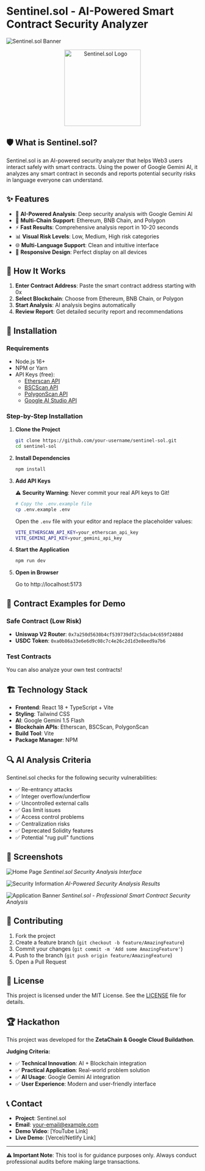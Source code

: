 # Sentinel.sol - AI-Powered Smart Contract Security Analyzer

![Sentinel.sol Banner](./public/banner.png)

<div align="center">
  <img src="./public/sentinel-logo.png" alt="Sentinel.sol Logo" width="200" height="200">
</div>

## 🛡️ What is Sentinel.sol?

Sentinel.sol is an AI-powered security analyzer that helps Web3 users interact safely with smart contracts. Using the power of Google Gemini AI, it analyzes any smart contract in seconds and reports potential security risks in language everyone can understand.

## ✨ Features

- 🤖 **AI-Powered Analysis**: Deep security analysis with Google Gemini AI
- 🔗 **Multi-Chain Support**: Ethereum, BNB Chain, and Polygon
- ⚡ **Fast Results**: Comprehensive analysis report in 10-20 seconds
- 📊 **Visual Risk Levels**: Low, Medium, High risk categories
- 🌐 **Multi-Language Support**: Clean and intuitive interface
- 📱 **Responsive Design**: Perfect display on all devices

## 🚀 How It Works

1. **Enter Contract Address**: Paste the smart contract address starting with 0x
2. **Select Blockchain**: Choose from Ethereum, BNB Chain, or Polygon
3. **Start Analysis**: AI analysis begins automatically
4. **Review Report**: Get detailed security report and recommendations

## 🔧 Installation

### Requirements

- Node.js 16+ 
- NPM or Yarn
- API Keys (free):
  - [Etherscan API](https://etherscan.io/apis)
  - [BSCScan API](https://bscscan.com/apis)
  - [PolygonScan API](https://polygonscan.com/apis)
  - [Google AI Studio API](https://aistudio.google.com/)

### Step-by-Step Installation

1. **Clone the Project**
   ```bash
   git clone https://github.com/your-username/sentinel-sol.git
   cd sentinel-sol
   ```

2. **Install Dependencies**
   ```bash
   npm install
   ```

3. **Add API Keys**
   
   ⚠️ **Security Warning**: Never commit your real API keys to Git!
   
   ```bash
   # Copy the .env.example file
   cp .env.example .env
   ```
   
   Open the `.env` file with your editor and replace the placeholder values:
   
   ```bash
   VITE_ETHERSCAN_API_KEY=your_etherscan_api_key
   VITE_GEMINI_API_KEY=your_gemini_api_key
   ```

4. **Start the Application**
   ```bash
   npm run dev
   ```

5. **Open in Browser**
   
   Go to http://localhost:5173

## 🎯 Contract Examples for Demo

### Safe Contract (Low Risk)
- **Uniswap V2 Router**: `0x7a250d5630b4cf539739df2c5dacb4c659f2488d`
- **USDC Token**: `0xa0b86a33e6e6d9c08c7c4e26c2d1d3e8eed9a7b6`

### Test Contracts
You can also analyze your own test contracts!

## 🏗️ Technology Stack

- **Frontend**: React 18 + TypeScript + Vite
- **Styling**: Tailwind CSS
- **AI**: Google Gemini 1.5 Flash
- **Blockchain APIs**: Etherscan, BSCScan, PolygonScan
- **Build Tool**: Vite
- **Package Manager**: NPM

## 🔍 AI Analysis Criteria

Sentinel.sol checks for the following security vulnerabilities:

- ✅ Re-entrancy attacks
- ✅ Integer overflow/underflow
- ✅ Uncontrolled external calls
- ✅ Gas limit issues
- ✅ Access control problems
- ✅ Centralization risks
- ✅ Deprecated Solidity features
- ✅ Potential "rug pull" functions

## 🎨 Screenshots

![Home Page](./public/mainpage.png)
*Sentinel.sol Security Analysis Interface*

![Security Information](./public/info.png)
*AI-Powered Security Analysis Results*

![Application Banner](./public/banner.png)
*Sentinel.sol - Professional Smart Contract Security Analysis*

## 🤝 Contributing

1. Fork the project
2. Create a feature branch (`git checkout -b feature/AmazingFeature`)
3. Commit your changes (`git commit -m 'Add some AmazingFeature'`)
4. Push to the branch (`git push origin feature/AmazingFeature`)
5. Open a Pull Request

## 📝 License

This project is licensed under the MIT License. See the [LICENSE](LICENSE) file for details.

## 🏆 Hackathon

This project was developed for the **ZetaChain & Google Cloud Buildathon**.

**Judging Criteria:**
- ✅ **Technical Innovation**: AI + Blockchain integration
- ✅ **Practical Application**: Real-world problem solution
- ✅ **AI Usage**: Google Gemini AI integration
- ✅ **User Experience**: Modern and user-friendly interface

## 📞 Contact

- **Project**: Sentinel.sol
- **Email**: your-email@example.com
- **Demo Video**: [YouTube Link]
- **Live Demo**: [Vercel/Netlify Link]

---

**⚠️ Important Note**: This tool is for guidance purposes only. Always conduct professional audits before making large transactions.
